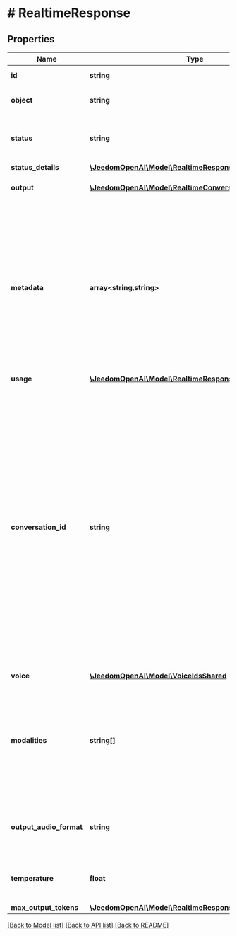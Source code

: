 # # RealtimeResponse

## Properties

Name | Type | Description | Notes
------------ | ------------- | ------------- | -------------
**id** | **string** | The unique ID of the response. | [optional]
**object** | **string** | The object type, must be &#x60;realtime.response&#x60;. | [optional]
**status** | **string** | The final status of the response (&#x60;completed&#x60;, &#x60;cancelled&#x60;, &#x60;failed&#x60;, or  &#x60;incomplete&#x60;). | [optional]
**status_details** | [**\JeedomOpenAI\Model\RealtimeResponseStatusDetails**](RealtimeResponseStatusDetails.md) |  | [optional]
**output** | [**\JeedomOpenAI\Model\RealtimeConversationItem[]**](RealtimeConversationItem.md) | The list of output items generated by the response. | [optional]
**metadata** | **array<string,string>** | Set of 16 key-value pairs that can be attached to an object. This can be useful for storing additional information about the object in a structured format, and querying for objects via API or the dashboard.   Keys are strings with a maximum length of 64 characters. Values are strings with a maximum length of 512 characters. | [optional]
**usage** | [**\JeedomOpenAI\Model\RealtimeResponseUsage**](RealtimeResponseUsage.md) |  | [optional]
**conversation_id** | **string** | Which conversation the response is added to, determined by the &#x60;conversation&#x60; field in the &#x60;response.create&#x60; event. If &#x60;auto&#x60;, the response will be added to the default conversation and the value of &#x60;conversation_id&#x60; will be an id like &#x60;conv_1234&#x60;. If &#x60;none&#x60;, the response will not be added to any conversation and the value of &#x60;conversation_id&#x60; will be &#x60;null&#x60;. If responses are being triggered by server VAD, the response will be added to the default conversation, thus the &#x60;conversation_id&#x60; will be an id like &#x60;conv_1234&#x60;. | [optional]
**voice** | [**\JeedomOpenAI\Model\VoiceIdsShared**](VoiceIdsShared.md) |  | [optional]
**modalities** | **string[]** | The set of modalities the model used to respond. If there are multiple modalities, the model will pick one, for example if &#x60;modalities&#x60; is &#x60;[\&quot;text\&quot;, \&quot;audio\&quot;]&#x60;, the model could be responding in either text or audio. | [optional]
**output_audio_format** | **string** | The format of output audio. Options are &#x60;pcm16&#x60;, &#x60;g711_ulaw&#x60;, or &#x60;g711_alaw&#x60;. | [optional]
**temperature** | **float** | Sampling temperature for the model, limited to [0.6, 1.2]. Defaults to 0.8. | [optional]
**max_output_tokens** | [**\JeedomOpenAI\Model\RealtimeResponseMaxOutputTokens**](RealtimeResponseMaxOutputTokens.md) |  | [optional]

[[Back to Model list]](../../README.md#models) [[Back to API list]](../../README.md#endpoints) [[Back to README]](../../README.md)
